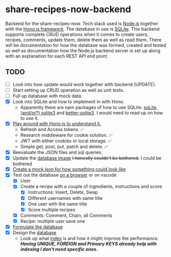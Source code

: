 # share-recipes-now-backend
Backend for the share-recipes-now. Tech stack used is [Node.js](https://nodejs.org/en) together with the [Hono.js framework](https://hono.dev/). The database in use is [SQLite](https://www.sqlite.org/index.html). This backend supports complete CRUD operations when it comes to create users, recipes, comments, update them, delete them as well as read them. There will be documentation for how the database was formed, created and tested as well as documentation how the Node.js backend server is set up along with an explanation for each REST API end point.
## TODO
- [ ] Look into how update would work together with backend (UPDATE).
- [ ] Start setting up CRUD operation as well as unit tests.
- [ ] Full up database with mock data.
- [x] Look into SQLite and how to implement in with Hono.
    - Apparently there are npm packages of how to use SQLite: [sqLite,(and/or?) sqlite3](https://www.npmjs.com/package/sqlite) and [better-sqlite3](https://www.npmjs.com/package/better-sqlite3). I would need to read up on how to use it.
- [x] [Play around with Hono.js to understand it.](https://github.com/urostripunovic/share-recipes-now-backend/blob/main/public/Backend.md)
    - Refresh and Access tokens. ✅
    - Research middleware for cookie solution. ✅
    - JWT with either cookies or local storage. ✅
    - Simple get, post, put, patch and delete. ✅
- [x] Reevaluate the JSON files and sql queries. 
- [x] Update the [database image](https://github.com/urostripunovic/share-recipes-now-backend/blob/main/public/db%20diagram.png) ~~I honestly couldn't be bothered.~~ I could be bothered
- [x] [Create a mock json for how something could look like](https://github.com/urostripunovic/share-recipes-now-backend/blob/main/public/db%20queries.md#the-json-files-would-look-like-the-following)
- [x] Test out the database [on a browser](http://sqlfiddle.com/) or on vscode
    - [x] User
    - [x] Create a recipe with a couple of ingredients, instructions and score
        - [x] Instructions: Insert, Delete, Swap
        - [x] Different usernames with same title
        - [x] One user with the same title
        - [x] Score multiple recipes
    - [x] Comments: Comment, Chain, all Comments
    - [x] Recipe: multiple user save one
- [x] [Formulate the database](https://github.com/urostripunovic/share-recipes-now-backend/blob/main/public/Database.md)
- [x] Design the [database](https://github.com/urostripunovic/share-recipes-now-backend/blob/main/public/db%20diagram.png)
    - Look up what [index](https://www.sqlitetutorial.net/sqlite-index/) is and how it might improve the performance. ***Having UNIQUE, FOREIGN and Primary KEYS already help with indexing I don't need specific ones.***

